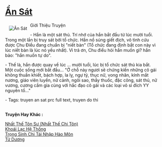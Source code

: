<a href="https://utruyen.com/an-sat/387/" title="Ẩn Sát"><h1>Ẩn Sát</h1></a><div style="display:table"><img align="right" style="float: left; padding: 10px;" src="https://utruyen.com/images/story/200x260/an-sat.jpg" alt="Ẩn Sát">Giới Thiệu Truyện<p></p> - Hắn là một sát thủ. Trí nhớ của hắn bắt đầu từ lúc mười tuổi. Trong một lần bị truy sát bởi tổ chức. Hắn nổ súng giết địch, vô tình cứu được Chu Điểu đang chuẩn bị "niết bàn" (Tổ chức đang định bắt con này vì lúc niết bàn là lúc nó yếu nhất). Vì trả ơn, Chu điểu hỏi hắn muốn gì? hắn bảo: "hắn muốn tự do".<p></p> - Thế là, hắn được quay về lúc ... mười tuổi, lúc bị tổ chức sát thủ kia bắt. Một cuộc sống mới bắt đầu... "Ở chỗ này ngươi sẽ chứng kiến những cô gái không thuần khiết, bách hợp, la lỵ, ngự tỷ, thục nữ, vong nhân, kính mắt nương, giáo viên luyến, nữ cảnh, ngôi sao, thầy thuốc, đặc công, sát thủ, nữ vương, cương cầm gia cùng với hắc đạo cô gái và các loại vô sỉ đích YY nguyên tố..."<p></p> - Tags: truyen an sat prc full text, truyen do thi</div><p><br><b>Truyện Hay Khác :</b></p><a href="https://utruyen.com/nhat-the-ton-su-nhat-the-chi-ton/17556/" alt="Nhất Thế Tôn Sư (Nhất Thế Chi Tôn)">Nhất Thế Tôn Sư (Nhất Thế Chi Tôn)</a><br/><a href="https://github.com/quanluxury/truyenhot/tree/master/truyenhay/16033/" alt="Khoái Lạc Hệ Thống">Khoái Lạc Hệ Thống</a><br/><a href="https://dammyh.wordpress.com/2019/11/07/trong-sinh-chi-tai-nhap-hao-mon/" alt="Trọng Sinh Chi Tái Nhập Hào Môn">Trọng Sinh Chi Tái Nhập Hào Môn</a><br/><a href="https://truyenngontinhay.wordpress.com/2019/10/03/tu-duong/" alt="Tử Dương">Tử Dương</a><br/>